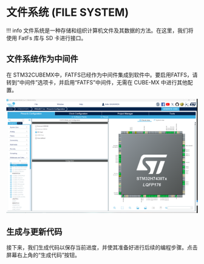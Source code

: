# 文件系统 (FILE SYSTEM)

!!! info
    文件系统是一种存储和组织计算机文件及其数据的方法。在这里，我们将使用 FatFs 库与 SD 卡进行接口。

## 文件系统作为中间件
在 STM32CUBEMX中，FATFS已经作为中间件集成到软件中。要启用FATFS，请转到“中间件”选项卡，并启用“FATFS”中间件，无需在 CUBE-MX 中进行其他配置。

![config_fatfs](config_fatfs.png)

## 生成与更新代码
接下来，我们生成代码以保存当前进度，并使其准备好进行后续的编程步骤。点击屏幕右上角的“生成代码”按钮。